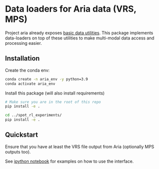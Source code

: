 # Data loaders for Aria data (VRS, MPS)

Project aria already exposes [basic data
utilities](https://facebookresearch.github.io/projectaria_tools/docs/data_utilities).
This package implements data-loaders on top of these utilities to make multi-modal data
access and processing easier.

## Installation

Create the conda env:

```bash
conda create -n aria_env -y python=3.9
conda activate aria_env
```

Install this package (will also install requirements)

```bash
# Make sure you are in the root of this repo
pip install -e .

cd ../spot_rl_experiments/
pip install -e .
```

## Quickstart

Ensure that you have at least the VRS file output from Aria (optionally MPS outputs too).

See [ipython notebook]() for examples on how to use the interface.
